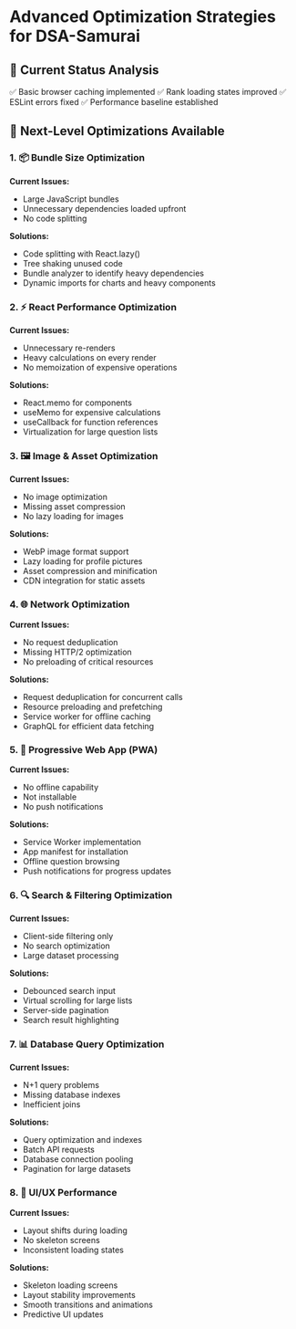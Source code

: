 # Advanced Optimization Strategies for DSA-Samurai

## 🎯 Current Status Analysis
✅ Basic browser caching implemented
✅ Rank loading states improved
✅ ESLint errors fixed
✅ Performance baseline established

## 🚀 Next-Level Optimizations Available

### 1. 📦 Bundle Size Optimization
**Current Issues:**
- Large JavaScript bundles
- Unnecessary dependencies loaded upfront
- No code splitting

**Solutions:**
- Code splitting with React.lazy()
- Tree shaking unused code
- Bundle analyzer to identify heavy dependencies
- Dynamic imports for charts and heavy components

### 2. ⚡ React Performance Optimization
**Current Issues:**
- Unnecessary re-renders
- Heavy calculations on every render
- No memoization of expensive operations

**Solutions:**
- React.memo for components
- useMemo for expensive calculations
- useCallback for function references
- Virtualization for large question lists

### 3. 🖼️ Image & Asset Optimization
**Current Issues:**
- No image optimization
- Missing asset compression
- No lazy loading for images

**Solutions:**
- WebP image format support
- Lazy loading for profile pictures
- Asset compression and minification
- CDN integration for static assets

### 4. 🌐 Network Optimization
**Current Issues:**
- No request deduplication
- Missing HTTP/2 optimization
- No preloading of critical resources

**Solutions:**
- Request deduplication for concurrent calls
- Resource preloading and prefetching
- Service worker for offline caching
- GraphQL for efficient data fetching

### 5. 📱 Progressive Web App (PWA)
**Current Issues:**
- No offline capability
- Not installable
- No push notifications

**Solutions:**
- Service Worker implementation
- App manifest for installation
- Offline question browsing
- Push notifications for progress updates

### 6. 🔍 Search & Filtering Optimization
**Current Issues:**
- Client-side filtering only
- No search optimization
- Large dataset processing

**Solutions:**
- Debounced search input
- Virtual scrolling for large lists
- Server-side pagination
- Search result highlighting

### 7. 📊 Database Query Optimization
**Current Issues:**
- N+1 query problems
- Missing database indexes
- Inefficient joins

**Solutions:**
- Query optimization and indexes
- Batch API requests
- Database connection pooling
- Pagination for large datasets

### 8. 🎨 UI/UX Performance
**Current Issues:**
- Layout shifts during loading
- No skeleton screens
- Inconsistent loading states

**Solutions:**
- Skeleton loading screens
- Layout stability improvements
- Smooth transitions and animations
- Predictive UI updates
